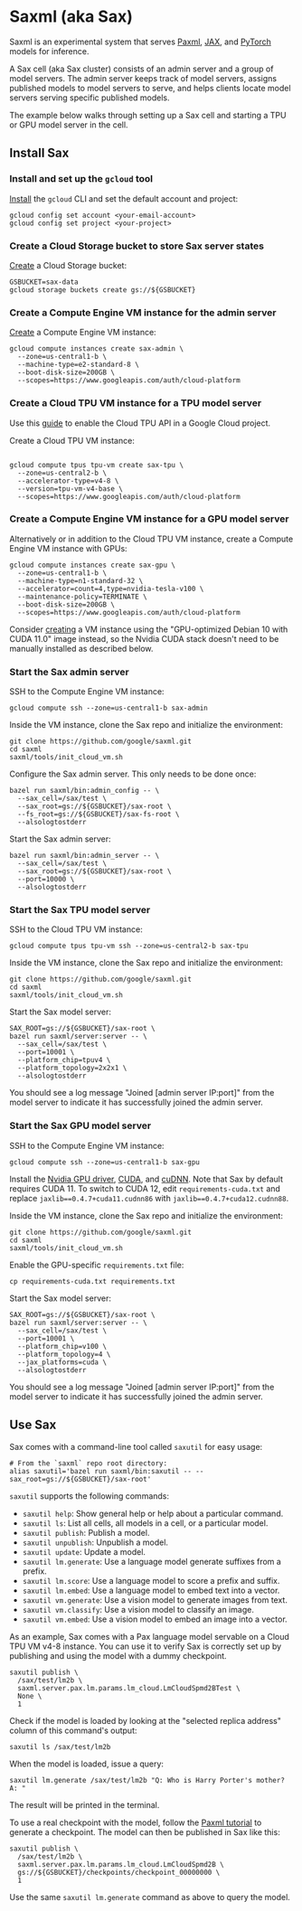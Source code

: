 # Saxml (aka Sax)

Saxml is an experimental system that serves
[Paxml](https://github.com/google/paxml), [JAX](https://github.com/google/jax),
and [PyTorch](https://pytorch.org/) models for inference.

A Sax cell (aka Sax cluster) consists of an admin server and a group of model
servers. The admin server keeps track of model servers, assigns published models
to model servers to serve, and helps clients locate model servers serving
specific published models.

The example below walks through setting up a Sax cell and starting a TPU or GPU
model server in the cell.

## Install Sax

### Install and set up the `gcloud` tool

[Install](https://cloud.google.com/sdk/gcloud#download_and_install_the) the
`gcloud` CLI and set the default account and project:

```
gcloud config set account <your-email-account>
gcloud config set project <your-project>
```

### Create a Cloud Storage bucket to store Sax server states

[Create](https://cloud.google.com/storage/docs/creating-buckets) a
Cloud Storage bucket:

```
GSBUCKET=sax-data
gcloud storage buckets create gs://${GSBUCKET}
```

### Create a Compute Engine VM instance for the admin server

[Create](https://cloud.google.com/compute/docs/create-linux-vm-instance) a
Compute Engine VM instance:

```
gcloud compute instances create sax-admin \
  --zone=us-central1-b \
  --machine-type=e2-standard-8 \
  --boot-disk-size=200GB \
  --scopes=https://www.googleapis.com/auth/cloud-platform
```

### Create a Cloud TPU VM instance for a TPU model server

Use this [guide](https://cloud.google.com/tpu/docs/users-guide-tpu-vm) to
enable the Cloud TPU API in a Google Cloud project.

Create a Cloud TPU VM instance:

```

gcloud compute tpus tpu-vm create sax-tpu \
  --zone=us-central2-b \
  --accelerator-type=v4-8 \
  --version=tpu-vm-v4-base \
  --scopes=https://www.googleapis.com/auth/cloud-platform
```

### Create a Compute Engine VM instance for a GPU model server

Alternatively or in addition to the Cloud TPU VM instance, create a
Compute Engine VM instance with GPUs:

```
gcloud compute instances create sax-gpu \
  --zone=us-central1-b \
  --machine-type=n1-standard-32 \
  --accelerator=count=4,type=nvidia-tesla-v100 \
  --maintenance-policy=TERMINATE \
  --boot-disk-size=200GB \
  --scopes=https://www.googleapis.com/auth/cloud-platform
```

Consider
[creating](https://cloud.google.com/compute/docs/create-linux-vm-instance)
a VM instance using the "GPU-optimized Debian 10 with CUDA 11.0" image instead,
so the Nvidia CUDA stack doesn't need to be manually installed
as described below.

### Start the Sax admin server

SSH to the Compute Engine VM instance:

```
gcloud compute ssh --zone=us-central1-b sax-admin
```

Inside the VM instance, clone the Sax repo and initialize the environment:

```
git clone https://github.com/google/saxml.git
cd saxml
saxml/tools/init_cloud_vm.sh
```

Configure the Sax admin server. This only needs to be done once:

```
bazel run saxml/bin:admin_config -- \
  --sax_cell=/sax/test \
  --sax_root=gs://${GSBUCKET}/sax-root \
  --fs_root=gs://${GSBUCKET}/sax-fs-root \
  --alsologtostderr
```

Start the Sax admin server:

```
bazel run saxml/bin:admin_server -- \
  --sax_cell=/sax/test \
  --sax_root=gs://${GSBUCKET}/sax-root \
  --port=10000 \
  --alsologtostderr
```

### Start the Sax TPU model server

SSH to the Cloud TPU VM instance:

```
gcloud compute tpus tpu-vm ssh --zone=us-central2-b sax-tpu
```

Inside the VM instance, clone the Sax repo and initialize the environment:

```
git clone https://github.com/google/saxml.git
cd saxml
saxml/tools/init_cloud_vm.sh
```

Start the Sax model server:

```
SAX_ROOT=gs://${GSBUCKET}/sax-root \
bazel run saxml/server:server -- \
  --sax_cell=/sax/test \
  --port=10001 \
  --platform_chip=tpuv4 \
  --platform_topology=2x2x1 \
  --alsologtostderr
```

You should see a log message "Joined [admin server IP:port]" from the model
server to indicate it has successfully joined the admin server.

### Start the Sax GPU model server

SSH to the Compute Engine VM instance:

```
gcloud compute ssh --zone=us-central1-b sax-gpu
```

Install the [Nvidia GPU driver](https://www.nvidia.com/download/index.aspx),
[CUDA](https://developer.nvidia.com/cuda-downloads), and
[cuDNN](https://docs.nvidia.com/deeplearning/cudnn/install-guide/index.html).
Note that Sax by default requires CUDA 11. To switch to CUDA 12,
edit `requirements-cuda.txt` and replace `jaxlib==0.4.7+cuda11.cudnn86` with
`jaxlib==0.4.7+cuda12.cudnn88`.

Inside the VM instance, clone the Sax repo and initialize the environment:

```
git clone https://github.com/google/saxml.git
cd saxml
saxml/tools/init_cloud_vm.sh
```

Enable the GPU-specific `requirements.txt` file:

```
cp requirements-cuda.txt requirements.txt
```

Start the Sax model server:

```
SAX_ROOT=gs://${GSBUCKET}/sax-root \
bazel run saxml/server:server -- \
  --sax_cell=/sax/test \
  --port=10001 \
  --platform_chip=v100 \
  --platform_topology=4 \
  --jax_platforms=cuda \
  --alsologtostderr
```

You should see a log message "Joined [admin server IP:port]" from the model
server to indicate it has successfully joined the admin server.

## Use Sax

Sax comes with a command-line tool called `saxutil` for easy usage:

```
# From the `saxml` repo root directory:
alias saxutil='bazel run saxml/bin:saxutil -- --sax_root=gs://${GSBUCKET}/sax-root'
```

`saxutil` supports the following commands:

- `saxutil help`: Show general help or help about a particular command.
- `saxutil ls`: List all cells, all models in a cell, or a particular model.
- `saxutil publish`: Publish a model.
- `saxutil unpublish`: Unpublish a model.
- `saxutil update`: Update a model.
- `saxutil lm.generate`: Use a language model generate suffixes from a prefix.
- `saxutil lm.score`: Use a language model to score a prefix and suffix.
- `saxutil lm.embed`: Use a language model to embed text into a vector.
- `saxutil vm.generate`: Use a vision model to generate images from text.
- `saxutil vm.classify`: Use a vision model to classify an image.
- `saxutil vm.embed`: Use a vision model to embed an image into a vector.

As an example, Sax comes with a Pax language model servable on a Cloud TPU VM
v4-8 instance. You can use it to verify Sax is correctly set up by publishing
and using the model with a dummy checkpoint.

```
saxutil publish \
  /sax/test/lm2b \
  saxml.server.pax.lm.params.lm_cloud.LmCloudSpmd2BTest \
  None \
  1
```

Check if the model is loaded by looking at the "selected replica address"
column of this command's output:

```
saxutil ls /sax/test/lm2b
```

When the model is loaded, issue a query:

```
saxutil lm.generate /sax/test/lm2b "Q: Who is Harry Porter's mother? A: "
```

The result will be printed in the terminal.

To use a real checkpoint with the model, follow the
[Paxml tutorial](saxml.server.pax.lm.params.lm_cloud.LmCloudSpmd2B) to generate
a checkpoint. The model can then be published in Sax like this:

```
saxutil publish \
  /sax/test/lm2b \
  saxml.server.pax.lm.params.lm_cloud.LmCloudSpmd2B \
  gs://${GSBUCKET}/checkpoints/checkpoint_00000000 \
  1
```

Use the same `saxutil lm.generate` command as above to query the model.